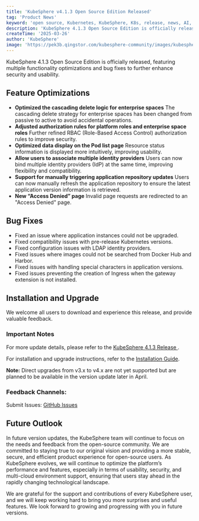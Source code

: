 ```yaml
---
title: 'KubeSphere v4.1.3 Open Source Edition Released'
tag: 'Product News'
keyword: 'open source, Kubernetes, KubeSphere, K8s, release, news, AI, GPU'
description: 'KubeSphere 4.1.3 Open Source Edition is officially released.'
createTime: '2025-03-26'
author: 'KubeSphere'
image: 'https://pek3b.qingstor.com/kubesphere-community/images/kubesphere-4.1.3-ga.png'
---
```


KubeSphere 4.1.3 Open Source Edition is officially released, featuring multiple functionality optimizations and bug fixes to further enhance security and usability.

## Feature Optimizations

- **Optimized the cascading delete logic for enterprise spaces**
The cascading delete strategy for enterprise spaces has been changed from passive to active to avoid accidental operations.
- **Adjusted authorization rules for platform roles and enterprise space roles**
Further refined RBAC (Role-Based Access Control) authorization rules to improve security.
- **Optimized data display on the Pod list page**
Resource status information is displayed more intuitively, improving usability.
- **Allow users to associate multiple identity providers**
Users can now bind multiple identity providers (IdP) at the same time, improving flexibility and compatibility.
- **Support for manually triggering application repository updates**
Users can now manually refresh the application repository to ensure the latest application version information is retrieved.
- **New “Access Denied” page**
Invalid page requests are redirected to an "Access Denied" page.

## Bug Fixes
- Fixed an issue where application instances could not be upgraded.
- Fixed compatibility issues with pre-release Kubernetes versions.
- Fixed configuration issues with LDAP identity providers.
- Fixed issues where images could not be searched from Docker Hub and Harbor.
- Fixed issues with handling special characters in application versions.
- Fixed issues preventing the creation of Ingress when the gateway extension is not installed.

## Installation and Upgrade
We welcome all users to download and experience this release, and provide valuable feedback.

### Important Notes

For more update details, please refer to the 
[KubeSphere 4.1.3 Release ](https://kubesphere.io/docs/v4.1/20-release-notes/release-v413/).

For installation and upgrade instructions, refer to the  [Installation Guide](https://kubesphere.io/docs/v4.1/03-installation-and-upgrade/).

**Note:** Direct upgrades from v3.x to v4.x are not yet supported but are planned to be available in the version update later in April.

### Feedback Channels:
Submit Issues: [GitHub Issues](https://github.com/kubesphere/kubesphere/issues/new/choose)


## Future Outlook

In future version updates, the KubeSphere team will continue to focus on the needs and feedback from the open-source community. We are committed to staying true to our original vision and providing a more stable, secure, and efficient product experience for open-source users. As KubeSphere evolves, we will continue to optimize the platform’s performance and features, especially in terms of usability, security, and multi-cloud environment support, ensuring that users stay ahead in the rapidly changing technological landscape.

We are grateful for the support and contributions of every KubeSphere user, and we will keep working hard to bring you more surprises and useful features. We look forward to growing and progressing with you in future versions.
